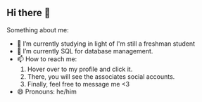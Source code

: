 ## Hi there 👋

Something about me:

- 🔭 I’m currently studying in light of I'm still a freshman student 
- 🌱 I’m currently SQL for database management.
- 📫 How to reach me:
     1. Hover over to my profile and click      it.
     2. There, you will see the associates      social accounts.
     3. Finally, feel free to message me <3
- 😄 Pronouns: he/him
